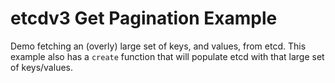 etcdv3 Get Pagination Example
=============================

Demo fetching an (overly) large set of keys, and values, from etcd.  This
example also has a `create` function that will populate etcd with that large set
of keys/values.
